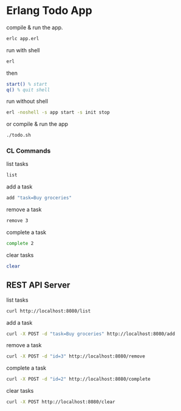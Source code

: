 # Erlang Todo App

compile & run the app.

```bash
erlc app.erl
```

run with shell

```bash
erl
```

then

```erlang
start() % start
q() % quit shell
```

run without shell

```bash
erl -noshell -s app start -s init stop
```

or compile & run the app

```bash
./todo.sh
```

### CL Commands

list tasks

```bash
list
```

add a task

```bash
add "task=Buy groceries"
```

remove a task

```bash
remove 3
```

complete a task

```bash
complete 2
```

clear tasks

```bash
clear
```

## REST API Server

list tasks

```bash
curl http://localhost:8080/list
```

add a task

```bash
curl -X POST -d "task=Buy groceries" http://localhost:8080/add
```

remove a task

```bash
curl -X POST -d "id=3" http://localhost:8080/remove
```

complete a task

```bash
curl -X POST -d "id=2" http://localhost:8080/complete
```

clear tasks

```bash
curl -X POST http://localhost:8080/clear
```
